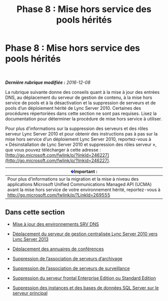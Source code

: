 ﻿---
title: 'Phase 8 : Mise hors service des pools hérités'
TOCTitle: 'Phase 8 : Mise hors service des pools hérités'
ms:assetid: 1c68e5d8-fb5f-45e6-b6e3-27f5e830c966
ms:mtpsurl: https://technet.microsoft.com/fr-fr/library/JJ204724(v=OCS.15)
ms:contentKeyID: 49296424
ms.date: 12/28/2016
mtps_version: v=OCS.15
ms.translationtype: HT
---

# Phase 8 : Mise hors service des pools hérités

 

_**Dernière rubrique modifiée :** 2016-12-08_

La rubrique suivante donne des conseils quant à la mise à jour des entrées DNS, au déplacement du serveur de gestion de contenu, à la mise hors service de pools et à la désactivation et la suppression de serveurs et de pools d’un déploiement hérité de Lync Server 2010. Certaines des procédures répertoriées dans cette section ne sont pas requises. Lisez la documentation pour déterminer la procédure de mise hors service à utiliser.

Pour plus d’informations sur la suppression des serveurs et des rôles serveur Lync Server 2010 et pour obtenir des instructions pas à pas sur la mise hors service d’un déploiement Lync Server 2010, reportez-vous à « Désinstallation de Lync Server 2010 et suppression des rôles serveur », que vous pouvez télécharger à cette adresse : [http://go.microsoft.com/fwlink/p/?linkId=246227](http://go.microsoft.com/fwlink/p/?linkid=246227).

<table>
<thead>
<tr class="header">
<th><img src="images/Gg425917.important(OCS.15).gif" title="important" alt="important" />Important :</th>
</tr>
</thead>
<tbody>
<tr class="odd">
<td>Pour plus d’informations sur la migration et la mise à niveau des applications Microsoft Unified Communications Managed API (UCMA) avant la mise hors service de votre environnement hérité, reportez-vous à <a href="http://go.microsoft.com/fwlink/p/?linkid=269555">http://go.microsoft.com/fwlink/p/?LinkId=269555</a></td>
</tr>
</tbody>
</table>


## Dans cette section

  -   
    [Mise à jour des environnements SRV DNS](update-dns-srv-records.md)

  -   
    [Déplacement du serveur de gestion centralisée Lync Server 2010 vers Lync Server 2013](move-the-lync-server-2010-central-management-server-to-lync-server-2013.md)

  -   
    [Déplacement des annuaires de conférences](move-lync-server-2010-conference-directories-to-lync-server-2013.md)

  -   
    [Suppression de l’association de serveurs d’archivage](remove-the-archiving-server-association.md)

  -   
    [Suppression de l’association de serveurs de surveillance](remove-the-monitoring-server-association.md)

  -   
    [Suppression du serveur frontal Enterprise Edition ou Standard Edition](remove-the-enterprise-edition-front-end-server-or-standard-edition-front-end-server.md)

  -   
    [Suppression des instances et des bases de données SQL Server sur le serveur principal](remove-sql-server-instances-and-databases-on-the-back-end-server.md)


